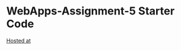 # WebApps-Assignment-5 Starter Code
[Hosted at](https://github.com/44-563-Web-Apps-F22/44563-webapps-assignment-5-Navya2228/settings/pages)
